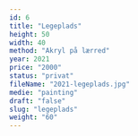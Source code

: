 ```yaml
---
id: 6
title: "Legeplads"
height: 50
width: 40
method: "Akryl på lærred"
year: 2021
price: "2000"
status: "privat"
fileName: "2021-legeplads.jpg"
medie: "painting"
draft: "false"
slug: "legeplads"
weight: "60"
---
```

